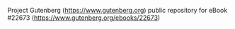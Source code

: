 Project Gutenberg (https://www.gutenberg.org) public repository for eBook #22673 (https://www.gutenberg.org/ebooks/22673)
